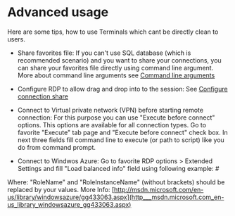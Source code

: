 # Advanced usage
Here are some tips, how to use Terminals which cant be directly clean to users.

* Share favorites file: If you can't use SQL database (which is recommended scenario) and you want to share your connections, you can share your favorites file directly using command line argument. More about command line arguments see [Command line arguments](Command-line-arguments.md)

* Configure RDP to allow drag and drop into to the session: See [Configure connection share](Configure-connection-share.md)

* Connect to Virtual private network (VPN) before starting remote connection: For this purpose you can use "Execute before connect" options. This options are available for all connection types. Go to favorite "Execute" tab page and "Execute before connect" check box. In next three fields fill command line to execute (or path to script) like you do from command prompt.

* Connect to Windwos Azure: Go to favorite RDP options > Extended Settings and fill "Load balanced info" field using following example: <RoleName>#<RoleInstanceName>

Where: "RoleName" and "RoleInstanceName" (without brackets) should be replaced by your values.
More Info: [http://msdn.microsoft.com/en-us/library/windowsazure/gg433063.aspx](http___msdn.microsoft.com_en-us_library_windowsazure_gg433063.aspx)